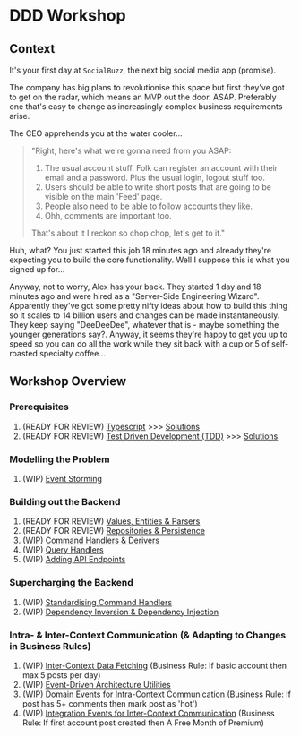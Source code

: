 # DDD Workshop

## Context

It's your first day at `SocialBuzz`, the next big social media app (promise).

The company has big plans to revolutionise this space but first they've got to get on the radar, which means an MVP out the door. ASAP. Preferably one that's easy to change as increasingly complex business requirements arise.

The CEO apprehends you at the water cooler...

> "Right, here's what we're gonna need from you ASAP:
>
> 1. The usual account stuff. Folk can register an account with their email and a password. Plus the usual login, logout stuff too.
> 2. Users should be able to write short posts that are going to be visible on the main 'Feed' page.
> 3. People also need to be able to follow accounts they like.
> 4. Ohh, comments are important too.
>
> That's about it I reckon so chop chop, let's get to it."

Huh, what? You just started this job 18 minutes ago and already they're expecting you to build the core functionality. Well I suppose this is what you signed up for...

Anyway, not to worry, Alex has your back. They started 1 day and 18 minutes ago and were hired as a "Server-Side Engineering Wizard". Apparently they've got some pretty nifty ideas about how to build this thing so it scales to 14 billion users and changes can be made instantaneously. They keep saying "DeeDeeDee", whatever that is - maybe something the younger generations say?. Anyway, it seems they're happy to get you up to speed so you can do all the work while they sit back with a cup or 5 of self-roasted specialty coffee...

## Workshop Overview

### Prerequisites

1. (READY FOR REVIEW) [Typescript](https://github.com/PensionBee/ddd-workshop/tree/typescript) >>> [Solutions](https://github.com/PensionBee/ddd-workshop/tree/typescript-solutions)
2. (READY FOR REVIEW) [Test Driven Development (TDD)](https://github.com/PensionBee/ddd-workshop/tree/tdd) >>> [Solutions](https://github.com/PensionBee/ddd-workshop/tree/tdd-solutions)

### Modelling the Problem

1. (WIP) [Event Storming](https://github.com/PensionBee/ddd-workshop/tree/event-storming)

### Building out the Backend

1. (READY FOR REVIEW) [Values, Entities & Parsers](https://github.com/PensionBee/ddd-workshop/tree/values-entities-and-parsers)
2. (READY FOR REVIEW) [Repositories & Persistence](https://github.com/PensionBee/ddd-workshop/tree/repositories-and-persistence)
3. (WIP) [Command Handlers & Derivers](https://github.com/PensionBee/ddd-workshop/tree/command-handlers-and-derivers)
4. (WIP) [Query Handlers](https://github.com/PensionBee/ddd-workshop/tree/query-handlers)
5. (WIP) [Adding API Endpoints](https://github.com/PensionBee/ddd-workshop/tree/adding-api-endpoints)

### Supercharging the Backend

1. (WIP) [Standardising Command Handlers](https://github.com/PensionBee/ddd-workshop/tree/standardising-command-handlers)
2. (WIP) [Dependency Inversion & Dependency Injection](https://github.com/PensionBee/ddd-workshop/tree/dependency-inversion-injection)

### Intra- & Inter-Context Communication (& Adapting to Changes in Business Rules)

1. (WIP) [Inter-Context Data Fetching](https://github.com/PensionBee/ddd-workshop/tree/inter-context-data-fetching) (Business Rule: If basic account then max 5 posts per day)
2. (WIP) [Event-Driven Architecture Utilities](https://github.com/PensionBee/ddd-workshop/tree/event-driven-architecture-utils)
3. (WIP) [Domain Events for Intra-Context Communication](https://github.com/PensionBee/ddd-workshop/tree/domain-events) (Business Rule: If post has 5+ comments then mark post as 'hot')
4. (WIP) [Integration Events for Inter-Context Communication](https://github.com/PensionBee/ddd-workshop/tree/integration-events) (Business Rule: If first account post created then A Free Month of Premium)
